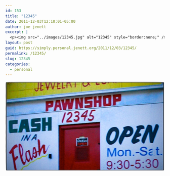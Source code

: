 ```yaml
---
id: 153
title: "12345"
date: 2011-12-03T12:10:01-05:00
author: joe jenett
excerpt: |
  <p><img src="../images/12345.jpg" alt="12345" style="border:none;" /></p>
layout: post
guid: https://simply.personal.jenett.org/2011/12/03/12345/
permalink: /12345/
slug: 12345
categories:
  - personal
---
```

<img src="../images/12345.jpg" alt="12345" style="border:none;" />
